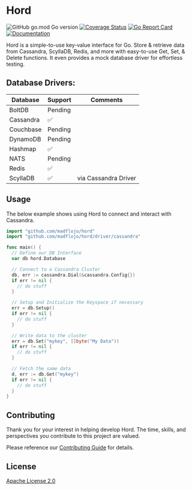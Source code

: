 # Hord

![GitHub go.mod Go version](https://img.shields.io/github/go-mod/go-version/madflojo/hord)
[![Coverage Status](https://coveralls.io/repos/github/madflojo/hord/badge.svg?branch=master)](https://coveralls.io/github/madflojo/hord?branch=master)
[![Go Report Card](https://goreportcard.com/badge/github.com/madflojo/hord)](https://goreportcard.com/report/github.com/madflojo/hord)
[![Documentation](https://godoc.org/github.com/madflojo/hord?status.svg)](http://godoc.org/github.com/madflojo/hord)

Hord is a simple-to-use key-value interface for Go. Store & retrieve data from Cassandra, ScyllaDB, Redis, and more with easy-to-use Get, Set, & Delete functions. It even provides a mock database driver for effortless testing.

## Database Drivers:

| Database | Support | Comments |
| -------- | ------- | -------- |
| BoltDB | Pending | |
| Cassandra | ✅ | |
| Couchbase | Pending ||
| DynamoDB | Pending ||
| Hashmap | ✅ ||
| NATS | Pending ||
| Redis | ✅ ||
| ScyllaDB | ✅ | via Cassandra Driver | 

## Usage

The below example shows using Hord to connect and interact with Cassandra.

```go
import "github.com/madflojo/hord"
import "github.com/madflojo/hord/driver/cassandra"

func main() {
  // Define our DB Interface
  var db hord.Database

  // Connect to a Cassandra Cluster
  db, err := cassandra.Dial(&cassandra.Config{})
  if err != nil {
    // do stuff
  }

  // Setup and Initialize the Keyspace if necessary
  err = db.Setup()
  if err != nil {
    // do stuff
  }

  // Write data to the cluster
  err = db.Set("mykey", []byte("My Data"))
  if err != nil {
    // do stuff
  }

  // Fetch the same data
  d, err := db.Get("mykey")
  if err != nil {
    // do stuff
  }
}
```

## Contributing
Thank you for your interest in helping develop Hord. The time, skills, and perspectives you contribute to this project are valued.

Please reference our [Contributing Guide](CONTRIBUTING.md) for details.

## License
[Apache License 2.0](https://choosealicense.com/licenses/apache-2.0/)
